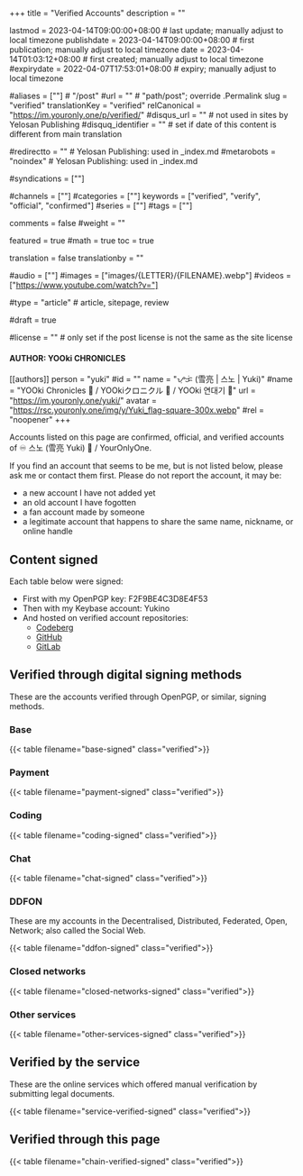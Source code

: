 +++
title = "Verified Accounts"
description = ""

lastmod = 2023-04-14T09:00:00+08:00                 # last update; manually adjust to local timezone
publishdate = 2023-04-14T09:00:00+08:00             # first publication; manually adjust to local timezone
date = 2023-04-14T01:03:12+08:00                    # first created; manually adjust to local timezone
#expirydate = 2022-04-07T17:53:01+08:00              # expiry; manually adjust to local timezone

#aliases = [""]                                        # "/post"
#url = ""                                              # "path/post"; override .Permalink
slug = "verified"
translationKey = "verified"
relCanonical = "https://im.youronly.one/p/verified/"
#disqus_url = ""                                       # not used in sites by Yelosan Publishing
#disquq_identifier = ""                                # set if date of this content is different from main translation

#redirectto = ""                                       # Yelosan Publishing: used in _index.md
#metarobots = "noindex"                                # Yelosan Publishing: used in _index.md

#syndications = [""]

#channels = [""]
#categories = [""]
keywords = ["verified", "verify", "official", "confirmed"]
#series = [""]
#tags = [""]

comments = false
#weight = ""

featured = true
#math = true
toc = true

translation = false
translationby = ""

#audio = [""]
#images = ["images/{LETTER}/{FILENAME}.webp"]
#videos = ["https://www.youtube.com/watch?v="]

#type = "article"                                             # article, sitepage, review

#draft = true

#license = ""                                          # only set if the post license is not the same as the site license

#### AUTHOR: YOOki CHRONICLES ####
[[authors]]
  person = "yuki"
  #id = ""
  name = "ᜌᜓᜃᜒ (雪亮 | 스노 | Yuki)"
  #name = "YOOki Chronicles 📜 / YOOkiクロニクル 📜 / YOOki 연대기 📜"
  url = "https://im.youronly.one/yuki/"
  avatar = "https://rsc.youronly.one/img/y/Yuki_flag-square-300x.webp"
  #rel = "noopener"
+++

Accounts listed on this page are confirmed, official, and verified accounts of <span class="emoji">♾️</span> 스노 (雪亮 Yuki) <span class="emoji">🐬</span> / YourOnlyOne.

<!--more-->

If you find an account that seems to be me, but is not listed below, please ask me or contact them first. Please do not report the account, it may be:

- a new account I have not added yet
- an old account I have fogotten
- a fan account made by someone
- a legitimate account that happens to share the same name, nickname, or online handle

## Content signed

Each table below were signed:

- First with my OpenPGP key: F2F9BE4C3D8E4F53
- Then with my Keybase account: Yukino
- And hosted on verified account repositories:
  - [Codeberg](https://codeberg.org/youronlyone/content/data/p)
  - [GitHub](https://github.com/YourOnly-One/content/data/p)
  - [GitLab](https://gitlab.com/youronlyone/content/data/p)

## Verified through digital signing methods

These are the accounts verified through OpenPGP, or similar, signing methods.

### Base

{{< table filename="base-signed" class="verified">}}

### Payment

{{< table filename="payment-signed" class="verified">}}

### Coding

{{< table filename="coding-signed" class="verified">}}

### Chat

{{< table filename="chat-signed" class="verified">}}

### DDFON

These are my accounts in the Decentralised, Distributed, Federated, Open, Network; also called the Social Web.

{{< table filename="ddfon-signed" class="verified">}}

### Closed networks

{{< table filename="closed-networks-signed" class="verified">}}

### Other services

{{< table filename="other-services-signed" class="verified">}}

## Verified by the service

These are the online services which offered manual verification by submitting legal documents.

{{< table filename="service-verified-signed" class="verified">}}

## Verified through this page

{{< table filename="chain-verified-signed" class="verified">}}
